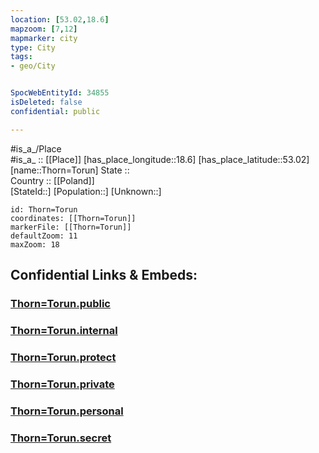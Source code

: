 ```yaml
---
location: [53.02,18.6] 
mapzoom: [7,12] 
mapmarker: city 
type: City
tags:
- geo/City


SpocWebEntityId: 34855
isDeleted: false
confidential: public

---
```

#is_a_/Place  
#is_a_ :: [[Place]] 
[has_place_longitude::18.6] 
[has_place_latitude::53.02] 
[name::Thorn=Torun] 
State ::  
Country :: [[Poland]]  
[StateId::] 
[Population::] 
[Unknown::] 


```leaflet
id: Thorn=Torun
coordinates: [[Thorn=Torun]] 
markerFile: [[Thorn=Torun]] 
defaultZoom: 11 
maxZoom: 18
```


## Confidential Links & Embeds: 

### [Thorn=Torun.public](/_public/\Earth\Continent\Europe\Europe~East\Poland\Provinces~Poland\Kuyavian-Pomeranian\CityThorn=Torun.public.md) 

### [Thorn=Torun.internal](/_internal/\Earth\Continent\Europe\Europe~East\Poland\Provinces~Poland\Kuyavian-Pomeranian\CityThorn=Torun.internal.md) 

### [Thorn=Torun.protect](/_protect/\Earth\Continent\Europe\Europe~East\Poland\Provinces~Poland\Kuyavian-Pomeranian\CityThorn=Torun.protect.md) 

### [Thorn=Torun.private](/_private/\Earth\Continent\Europe\Europe~East\Poland\Provinces~Poland\Kuyavian-Pomeranian\CityThorn=Torun.private.md) 

### [Thorn=Torun.personal](/_personal/\Earth\Continent\Europe\Europe~East\Poland\Provinces~Poland\Kuyavian-Pomeranian\CityThorn=Torun.personal.md) 

### [Thorn=Torun.secret](/_secret/\Earth\Continent\Europe\Europe~East\Poland\Provinces~Poland\Kuyavian-Pomeranian\CityThorn=Torun.secret.md)

